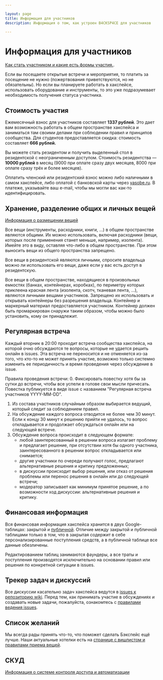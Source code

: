 ```yaml
---

layout: page
title: Информация для участников
description: Информация о том, как устроен B4CKSP4CE для участников

---
```

# Информация для участников

[Как стать участником и какие есть формы участия.](/evaluation).

Если вы посещаете открытые встречи и мероприятия, то платить за посещение не нужно (пожертвования приветствуются, но не обязательны). Но если вы планируете работать в хакспейсе, использовать оборудование и инструменты, то это уже подразумевает необходимость получения статуса участника.

## Стоимость участия
Ежемесячный взнос для участников составляет **1337 рублей**. Это дает вам возможность работать в общем пространстве хакспейса и заниматься там своими делами при соблюдении правил и принципов сообщества. 
Для студентов предоставляется скидка: стоимость составляет **666 рублей.**

Вы можете стать резидентом и получить выделенный стол в резидентской с неограниченным доступом. Cтоимость резидентства — **10000 рублей** в месяц (9000 при оплате сразу двух месяцев, 8000 при оплате сразу трёх и более месяцев).

Оплатить членский или резидентский взнос можно либо наличными в самом хакспейсе, либо оплатой с банковской карты через [yasobe.ru](https://yasobe.ru/na/b4cksp4ce). В платеже, указывайте ваш e-mail, чтобы мы могли вас как-то идентифицировать.

## Хранение, разделение общих и личных вещей

[Информация о размещении вещей](/stuff-map)

Все вещи (инструменты, расходники, книги, ...) в общем пространстве являются общими. Их можно использовать, включая расходники (вещи, которых после применения станет меньше, например, изолента). Имейте это в виду, оставляя что-либо в общем пространстве. При этом выносить вещи из общего пространства запрещено.

Все вещи в резидентской являются личными, спросите владельца можно ли использовать его вещи, даже если у вас есть доступ в резидентскую.

Все вещи в общем пространстве, находящиеся в произвольных емкостях (банках, контейнерах, коробках), по периметру которых приклеена красная лента (изолента, скотч, тканевая лента, ...), являются личными вещами участников. Запрещено их использовать и открывать контейнеры без разрешения владельца. Контейнер и маркерный материал предоставляется участником. Контейнер должен быть промаркирован снаружи таким образом, чтобы можно было установить, кому он принадлежит.

## Регулярная встреча
Каждый вторник в 20:00 проходит встреча сообщества хакспейса, на которой очно обсуждаются те вопросы, которые не удается решить онлайн в issues. Эта встреча не переносится и не отменяется из-за того, что кто-то не может принять участие, возможно только системно изменить ее периодичность и время проведения через обсуждение в issue.

Правила проведения встречи:
0. Фиксировать повестку хотя бы за сутки до встречи, чтобы все успели в голове свои мысли причесать. Повестка публикуется в виде issue с названием "Регулярная встреча участников YYYY-MM-DD".
1. Из состава участников случайным образом выбирается ведущий, который следит за соблюдением правил.
2. На обсуждение каждого вопроса отводится не более чем 30 минут. Если к концу 30 минут к решению прийти не удалось, то вопрос откладывается и продолжает обсуждаться онлайн или на следующей встрече.
3. Обсуждение вопроса происходит в следующем формате:
    - любой заинтересованный в решении вопроса излагает проблему и предлагает решение, при отсутствии хотя бы одного участника, заинтересованного в решении вопрос откладывается или снимается;
    - другие участники по очереди получают голос, предлагают альтернативные решения и критику предложенных;
    - в дискуссии происходит выбор решения, или отказ от решения проблемы или перенос решения в онлайн или до следующей встречи;
    - модератор записывает как минимум принятое решение, а по возможности ход дискуссии: альтернативные решения и критику.

## Финансовая информация
Вся финансовая информация хакспейса хранится в двух Google-таблицах: закрытой и [публичной](https://drive.google.com/open?id=1axxo8_JOMkHQfMpo-TbR6vLCXhowdyu8iZRUjZ59F04). Отличие между закрытой и публичной таблицами только в том, что в закрытая содержит в себе персонализированные поступления средств, а в публичной таблице все данные обезличены.

Редактированием таблиц занимаются фаундеры, а все траты и поступления производятся исключительно на основании правил или решения по конкретной ситуации в issues. 

## Трекер задач и дискуссий
Все дискуссии касательно задач хакспейса ведутся в [issues к репозиторию wiki](https://github.com/b4ck5p4c3/0x08.in/issues). Перед тем, как принимать участие в обсуждениях и создавать новые задачи, пожалуйста, ознакомтесь с [правилами ведения issues](/issue-rules.html).

## Список желаний
Мы всегда рады принять что-то, что поможет сделать Бэкспейс ещё лучше. Наши актуальные хотелки есть на [странице с вишлистом и правилами приема вещей](/needs.html).

## СКУД

[Информация о системе контроля доступа и автоматизации](/asc)
